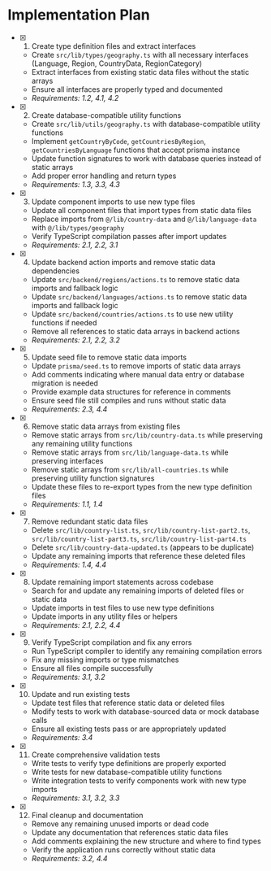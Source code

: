 # Implementation Plan

- [x] 1. Create type definition files and extract interfaces
  - Create `src/lib/types/geography.ts` with all necessary interfaces (Language, Region, CountryData, RegionCategory)
  - Extract interfaces from existing static data files without the static arrays
  - Ensure all interfaces are properly typed and documented
  - _Requirements: 1.2, 4.1, 4.2_

- [x] 2. Create database-compatible utility functions
  - Create `src/lib/utils/geography.ts` with database-compatible utility functions
  - Implement `getCountryByCode`, `getCountriesByRegion`, `getCountriesByLanguage` functions that accept prisma instance
  - Update function signatures to work with database queries instead of static arrays
  - Add proper error handling and return types
  - _Requirements: 1.3, 3.3, 4.3_

- [x] 3. Update component imports to use new type files
  - Update all component files that import types from static data files
  - Replace imports from `@/lib/country-data` and `@/lib/language-data` with `@/lib/types/geography`
  - Verify TypeScript compilation passes after import updates
  - _Requirements: 2.1, 2.2, 3.1_

- [x] 4. Update backend action imports and remove static data dependencies
  - Update `src/backend/regions/actions.ts` to remove static data imports and fallback logic
  - Update `src/backend/languages/actions.ts` to remove static data imports and fallback logic
  - Update `src/backend/countries/actions.ts` to use new utility functions if needed
  - Remove all references to static data arrays in backend actions
  - _Requirements: 2.1, 2.2, 3.2_

- [x] 5. Update seed file to remove static data imports
  - Update `prisma/seed.ts` to remove imports of static data arrays
  - Add comments indicating where manual data entry or database migration is needed
  - Provide example data structures for reference in comments
  - Ensure seed file still compiles and runs without static data
  - _Requirements: 2.3, 4.4_

- [x] 6. Remove static data arrays from existing files
  - Remove static arrays from `src/lib/country-data.ts` while preserving any remaining utility functions
  - Remove static arrays from `src/lib/language-data.ts` while preserving interfaces
  - Remove static arrays from `src/lib/all-countries.ts` while preserving utility function signatures
  - Update these files to re-export types from the new type definition files
  - _Requirements: 1.1, 1.4_

- [x] 7. Remove redundant static data files
  - Delete `src/lib/country-list.ts`, `src/lib/country-list-part2.ts`, `src/lib/country-list-part3.ts`, `src/lib/country-list-part4.ts`
  - Delete `src/lib/country-data-updated.ts` (appears to be duplicate)
  - Update any remaining imports that reference these deleted files
  - _Requirements: 1.4, 4.4_

- [x] 8. Update remaining import statements across codebase
  - Search for and update any remaining imports of deleted files or static data
  - Update imports in test files to use new type definitions
  - Update imports in any utility files or helpers
  - _Requirements: 2.1, 2.2, 4.4_

- [x] 9. Verify TypeScript compilation and fix any errors
  - Run TypeScript compiler to identify any remaining compilation errors
  - Fix any missing imports or type mismatches
  - Ensure all files compile successfully
  - _Requirements: 3.1, 3.2_

- [x] 10. Update and run existing tests
  - Update test files that reference static data or deleted files
  - Modify tests to work with database-sourced data or mock database calls
  - Ensure all existing tests pass or are appropriately updated
  - _Requirements: 3.4_

- [x] 11. Create comprehensive validation tests
  - Write tests to verify type definitions are properly exported
  - Write tests for new database-compatible utility functions
  - Write integration tests to verify components work with new type imports
  - _Requirements: 3.1, 3.2, 3.3_

- [x] 12. Final cleanup and documentation
  - Remove any remaining unused imports or dead code
  - Update any documentation that references static data files
  - Add comments explaining the new structure and where to find types
  - Verify the application runs correctly without static data
  - _Requirements: 3.2, 4.4_